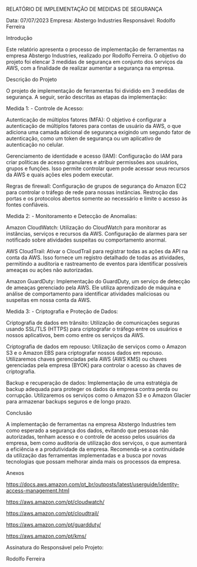 RELATÓRIO DE IMPLEMENTAÇÃO DE MEDIDAS DE SEGURANÇA

Data: 07/07/2023 Empresa: Abstergo Industries Responsável: Rodolfo Ferreira

Introdução

Este relatório apresenta o processo de implementação de ferramentas na empresa Abstergo Industries, realizado por Rodolfo Ferreira. O objetivo do projeto foi elencar 3 medidas de segurança em conjunto dos serviços da AWS, com a finalidade de realizar aumentar a segurança na empresa.

Descrição do Projeto

O projeto de implementação de ferramentas foi dividido em 3 medidas de segurança. A seguir, serão descritas as etapas da implementação:

Medida 1: - Controle de Acesso:

Autenticação de múltiplos fatores (MFA): O objetivo é configurar a autenticação de múltiplos fatores para contas de usuário da AWS, o que adiciona uma camada adicional de segurança exigindo um segundo fator de autenticação, como um token de segurança ou um aplicativo de autenticação no celular.

Gerenciamento de identidade e acesso (IAM): Configuração do IAM para criar políticas de acesso granulares e atribuir permissões aos usuários, grupos e funções. Isso permite controlar quem pode acessar seus recursos da AWS e quais ações eles podem executar.

Regras de firewall: Configuração de grupos de segurança do Amazon EC2 para controlar o tráfego de rede para nossas instâncias. Restroção das portas e os protocolos abertos somente ao necessário e limite o acesso às fontes confiáveis.

Medida 2: - Monitoramento e Detecção de Anomalias:

Amazon CloudWatch: Utilização do CloudWatch para monitorar as instâncias, serviços e recursos da AWS. Configuração de alarmes para ser notificado sobre atividades suspeitas ou comportamento anormal.

AWS CloudTrail: Ativar o CloudTrail para registrar todas as ações da API na conta da AWS. Isso fornece um registro detalhado de todas as atividades, permitindo a auditoria e rastreamento de eventos para identificar possíveis ameaças ou ações não autorizadas.

Amazon GuardDuty: Implementação do GuardDuty, um serviço de detecção de ameaças gerenciado pela AWS. Ele utiliza aprendizado de máquina e análise de comportamento para identificar atividades maliciosas ou suspeitas em nossa conta da AWS.

Medida 3: - Criptografia e Proteção de Dados:

Criptografia de dados em trânsito: Utilização de comunicações seguras usando SSL/TLS (HTTPS) para criptografar o tráfego entre os usuários e nossos aplicativos, bem como entre os serviços da AWS.

Criptografia de dados em repouso: Utilização de serviços como o Amazon S3 e o Amazon EBS para criptografar nossos dados em repouso. Utilizaremos chaves gerenciadas pela AWS (AWS KMS) ou chaves gerenciadas pela empresa (BYOK) para controlar o acesso às chaves de criptografia.

Backup e recuperação de dados: Implementação de uma estratégia de backup adequada para proteger os dados da empresa contra perda ou corrupção. Utilizaremos os serviços como o Amazon S3 e o Amazon Glacier para armazenar backups seguros e de longo prazo.

Conclusão

A implementação de ferramentas na empresa Abstergo Industries tem como esperado a segurança dos dados, evitando que pessoas não autorizadas, tenham acesso e o controle de acesso pelos usuários da empresa, bem como auditoria de utilização dos serviços, o que aumentará a eficiência e a produtividade da empresa. Recomenda-se a continuidade da utilização das ferramentas implementadas e a busca por novas tecnologias que possam melhorar ainda mais os processos da empresa.

Anexos

https://docs.aws.amazon.com/pt_br/outposts/latest/userguide/identity-access-management.html

https://aws.amazon.com/pt/cloudwatch/

https://aws.amazon.com/pt/cloudtrail/

https://aws.amazon.com/pt/guardduty/

https://aws.amazon.com/pt/kms/

Assinatura do Responsável pelo Projeto:

Rodolfo Ferreira

